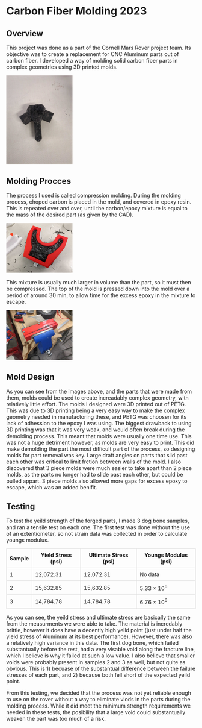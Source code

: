 # Carbon Fiber Molding 2023 #

## Overview ##

This project was done as a part of the Cornell Mars Rover project team. Its objective was to 
create a replacement for CNC Aluminum parts out of carbon fiber. I developed a way of molding 
solid carbon fiber parts in complex geometries using 3D printed molds. 

<img src="images/CF_Suspension_Part.jpg" alt="Frame CAD" width="35%" />

## Molding Procces ##

The process I used is called compression molding. During the molding process, choped carbon 
is placed in the mold, and covered in epoxy resin. This is repeated over and over, until the 
carbon/epoxy mixture is equal to the mass of the desired part (as given by the CAD).

<img src="images/Carbon_in_Mold.jpg" alt="Frame CAD" width="35%" />

This mixture is usually much larger in volume than the part, so it must then be compressed. 
The top of the mold is pressed down into the mold over a period of around 30 min, to allow 
time for the excess epoxy in the mixture to escape. 

<img src="images/Mold_in_Vise.jpg" alt="Frame CAD" width="35%" />

## Mold Design ##

As you can see from the images above, and the parts that were made from them, molds could be 
used to create increadably complex geometry, with relatively little effort. The molds I 
designed were 3D printed out of PETG. This was due to 3D printing being a very easy way to 
make the complex geometry needed in manufactoring these, and PETG was choosen for its lack 
of adhession to the epoxy I was using. The biggest drawback to using 3D printing was that 
it was very weak, and would often break during the demolding process. This meant that molds
were usually one time use. This was not a huge detriment however, as molds are very easy to 
print. This did make demolding the part the most difficult part of the process, so designing 
molds for part removal was key. Large draft angles on parts that slid past each other was
critical to limit frction between walls of the mold. I also discovered that 3 piece molds 
were much easier to take apart than 2 piece molds, as the parts no longer had to slide past
each other, but could be pulled appart. 3 piece molds also allowed more gaps for excess epoxy 
to escape, which was an added benifit.

## Testing ##

To test the yeild strength of the forged parts, I made 3 dog bone samples, and ran a tensile 
test on each one. The first test was done without the use of an extentiometer, so not strain
data was collected in order to calculate youngs modulus.

<table style="width:100%; border-collapse: collapse;">
  <tr>
    <th style="border: 1px solid #ddd; padding: 8px;">Sample</th>
    <th style="border: 1px solid #ddd; padding: 8px;">Yield Stress (psi)</th>
    <th style="border: 1px solid #ddd; padding: 8px;">Ultimate Stress (psi)</th>
    <th style="border: 1px solid #ddd; padding: 8px;">Youngs Modulus (psi)</th>
  </tr>
  <tr>
    <td style="border: 1px solid #ddd; padding: 8px;">1</td>
    <td style="border: 1px solid #ddd; padding: 8px;">12,072.31</td>
    <td style="border: 1px solid #ddd; padding: 8px;">12,072.31</td>
    <td style="border: 1px solid #ddd; padding: 8px;">No data</td>
  </tr>
  <tr>
    <td style="border: 1px solid #ddd; padding: 8px;">2</td>
    <td style="border: 1px solid #ddd; padding: 8px;">15,632.85</td>
    <td style="border: 1px solid #ddd; padding: 8px;">15,632.85</td>
    <td style="border: 1px solid #ddd; padding: 8px;">5.33 × 10<sup>6</sup></td>
  </tr>
  <tr>
    <td style="border: 1px solid #ddd; padding: 8px;">3</td>
    <td style="border: 1px solid #ddd; padding: 8px;">14,784.78</td>
    <td style="border: 1px solid #ddd; padding: 8px;">14,784.78</td>
    <td style="border: 1px solid #ddd; padding: 8px;">6.76 × 10<sup>6</sup></td>
  </tr>
</table>

As you can see, the yeild stress and ultimate stress are basically the same from the measurments 
we were able to take. The material is incredably brittle, however it does have a decently high 
yeild point (just under half the yield stress of Aluminum at its best performance). However, 
there was also a relatively high variance in this data. The first dog bone, which failed 
substantually before the rest, had a very visable void along the fracture line, which I believe
is why it failed at such a low value. I also believe that smaller voids were probably present in
samples 2 and 3 as well, but not quite as obvious. This is 1) becuase of the substantual difference
between the failure stresses of each part, and 2) because both fell short of the expected yeild 
point. 

From this testing, we decided that the process was not yet reliable enough to use on the rover 
without a way to eliminate viods in the parts during the molding process. While it did meet the 
minimum strength requirements we needed in these tests, the posibility that a large void could 
substantually weaken the part was too much of a risk.


